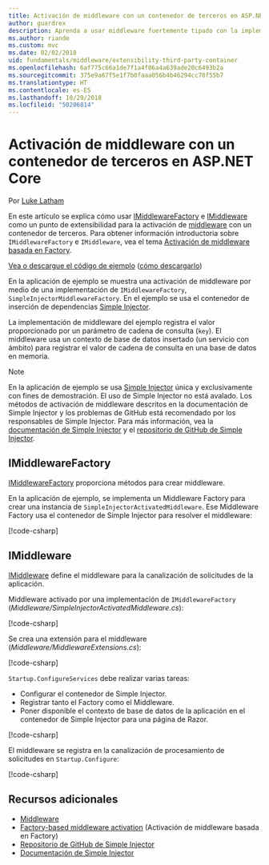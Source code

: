 ```yaml
---
title: Activación de middleware con un contenedor de terceros en ASP.NET Core
author: guardrex
description: Aprenda a usar middleware fuertemente tipado con la implementación de una activación basada en Factory y un contenedor de terceros en ASP.NET Core.
ms.author: riande
ms.custom: mvc
ms.date: 02/02/2018
uid: fundamentals/middleware/extensibility-third-party-container
ms.openlocfilehash: 6af775c66a1de7f1a4f06a4a639ade20c6493b2a
ms.sourcegitcommit: 375e9a67f5e1f7b0faaa056b4b46294cc70f55b7
ms.translationtype: HT
ms.contentlocale: es-ES
ms.lasthandoff: 10/29/2018
ms.locfileid: "50206814"
---
```

# <a name="middleware-activation-with-a-third-party-container-in-aspnet-core"></a>Activación de middleware con un contenedor de terceros en ASP.NET Core

Por [Luke Latham](https://github.com/guardrex)

En este artículo se explica cómo usar [IMiddlewareFactory](/dotnet/api/microsoft.aspnetcore.http.imiddlewarefactory) e [IMiddleware](/dotnet/api/microsoft.aspnetcore.http.imiddleware) como un punto de extensibilidad para la activación de [middleware](xref:fundamentals/middleware/index) con un contenedor de terceros. Para obtener información introductoria sobre `IMiddlewareFactory` e `IMiddleware`, vea el tema [Activación de middleware basada en Factory](xref:fundamentals/middleware/extensibility).

[Vea o descargue el código de ejemplo](https://github.com/aspnet/Docs/tree/master/aspnetcore/fundamentals/middleware/extensibility-third-party-container/sample) ([cómo descargarlo](xref:index#how-to-download-a-sample))

En la aplicación de ejemplo se muestra una activación de middleware por medio de una implementación de `IMiddlewareFactory`, `SimpleInjectorMiddlewareFactory`. En el ejemplo se usa el contenedor de inserción de dependencias [Simple Injector](https://simpleinjector.org).

La implementación de middleware del ejemplo registra el valor proporcionado por un parámetro de cadena de consulta (`key`). El middleware usa un contexto de base de datos insertado (un servicio con ámbito) para registrar el valor de cadena de consulta en una base de datos en memoria.

> [!NOTE]
> En la aplicación de ejemplo se usa [Simple Injector](https://github.com/simpleinjector/SimpleInjector) única y exclusivamente con fines de demostración. El uso de Simple Injector no está avalado. Los métodos de activación de middleware descritos en la documentación de Simple Injector y los problemas de GitHub está recomendado por los responsables de Simple Injector. Para más información, vea la [documentación de Simple Injector](https://simpleinjector.readthedocs.io/en/latest/index.html) y el [repositorio de GitHub de Simple Injector](https://github.com/simpleinjector/SimpleInjector).

## <a name="imiddlewarefactory"></a>IMiddlewareFactory

[IMiddlewareFactory](/dotnet/api/microsoft.aspnetcore.http.imiddlewarefactory) proporciona métodos para crear middleware.

En la aplicación de ejemplo, se implementa un Middleware Factory para crear una instancia de `SimpleInjectorActivatedMiddleware`. Ese Middleware Factory usa el contenedor de Simple Injector para resolver el middleware:

[!code-csharp[](extensibility-third-party-container/sample/Middleware/SimpleInjectorMiddlewareFactory.cs?name=snippet1&highlight=5-8,12)]

## <a name="imiddleware"></a>IMiddleware

[IMiddleware](/dotnet/api/microsoft.aspnetcore.http.imiddleware) define el middleware para la canalización de solicitudes de la aplicación.

Middleware activado por una implementación de `IMiddlewareFactory` (*Middleware/SimpleInjectorActivatedMiddleware.cs*):

[!code-csharp[](extensibility-third-party-container/sample/Middleware/SimpleInjectorActivatedMiddleware.cs?name=snippet1)]

Se crea una extensión para el middleware (*Middleware/MiddlewareExtensions.cs*):

[!code-csharp[](extensibility-third-party-container/sample/Middleware/MiddlewareExtensions.cs?name=snippet1)]

`Startup.ConfigureServices` debe realizar varias tareas:

* Configurar el contenedor de Simple Injector.
* Registrar tanto el Factory como el Middleware.
* Poner disponible el contexto de base de datos de la aplicación en el contenedor de Simple Injector para una página de Razor.

[!code-csharp[](extensibility-third-party-container/sample/Startup.cs?name=snippet1)]

El middleware se registra en la canalización de procesamiento de solicitudes en `Startup.Configure`:

[!code-csharp[](extensibility-third-party-container/sample/Startup.cs?name=snippet2&highlight=13)]

## <a name="additional-resources"></a>Recursos adicionales

* [Middleware](xref:fundamentals/middleware/index)
* [Factory-based middleware activation](xref:fundamentals/middleware/extensibility) (Activación de middleware basada en Factory)
* [Repositorio de GitHub de Simple Injector](https://github.com/simpleinjector/SimpleInjector)
* [Documentación de Simple Injector](https://simpleinjector.readthedocs.io/en/latest/index.html)
